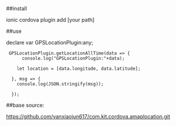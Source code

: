 
##install

ionic cordova plugin add   [your path]

##use

declare var GPSLocationPlugin:any;


     GPSLocationPlugin.getLocationAllTime(data => {
          console.log("GPSLocationPlugin:"+data);
   
        let location = [data.longitude, data.latitude];
       
      }, msg => {
        console.log(JSON.stringify(msg));
    
      });
	  
##base source:

https://github.com/yanxiaojun617/com.kit.cordova.amaplocation.git